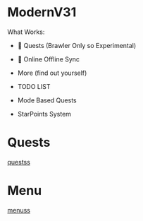 # ModernV31

What Works:

- 📄 Quests (Brawler Only so Experimental)

- 👥 Online Offline Sync

- More (find out yourself)

- TODO LIST

- Mode Based Quests

- StarPoints System

# Quests
[questss](https://raw.githubusercontent.com/flczdev/ModernV31/refs/heads/main/quest.jpg?token=GHSAT0AAAAAAC4PPCHSZBYV4CZ3F6YOZMTAZ5QJSWQ)
# Menu
[menuss](https://raw.githubusercontent.com/flczdev/ModernV31/refs/heads/main/menu.jpg?token=GHSAT0AAAAAAC4PPCHSUSBSQ4SB6X7VEINWZ5QJSFQ)
